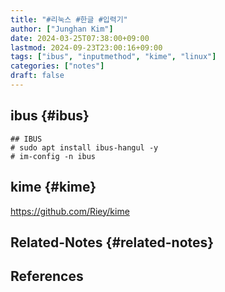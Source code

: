 ```yaml
---
title: "#리눅스 #한글 #입력기"
author: ["Junghan Kim"]
date: 2024-03-25T07:38:00+09:00
lastmod: 2024-09-23T23:00:16+09:00
tags: ["ibus", "inputmethod", "kime", "linux"]
categories: ["notes"]
draft: false
---
```


## ibus {#ibus}

```text
## IBUS
# sudo apt install ibus-hangul -y
# im-config -n ibus
```


## kime {#kime}

<https://github.com/Riey/kime>


## Related-Notes {#related-notes}

## References

<style>.csl-entry{text-indent: -1.5em; margin-left: 1.5em;}</style><div class="csl-bib-body">
</div>
